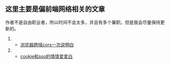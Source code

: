 #

## 这里主要是偏前端网络相关的文章

作者不是自由职业者，所以时间不会太多，并且有多个兼职。但是我会尽量保持更新的。

1. - [浏览器跨域cors一次说明白](./浏览器跨域cors一次说明白.md)
1. - [cookie和sso的情情爱爱白](./cookie和sso的情情爱爱白.md)
